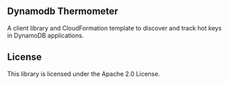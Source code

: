 ## Dynamodb Thermometer

A client library and CloudFormation template to discover and track hot keys in DynamoDB applications.

## License

This library is licensed under the Apache 2.0 License. 
